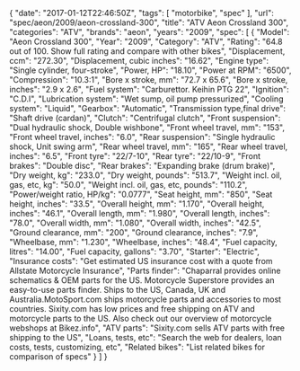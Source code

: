 {
    "date": "2017-01-12T22:46:50Z",
    "tags": [
        "motorbike",
        "spec"
    ],
    "url": "spec\/aeon\/2009\/aeon-crossland-300",
    "title": "ATV Aeon Crossland 300",
    "categories": "ATV",
    "brands": "aeon",
    "years": "2009",
    "spec": [
        {
            "Model": "Aeon Crossland 300",
            "Year": "2009",
            "Category": "ATV",
            "Rating": "64.8 out of 100. Show full rating and compare with other bikes",
            "Displacement, ccm": "272.30",
            "Displacement, cubic inches": "16.62",
            "Engine type": "Single cylinder, four-stroke",
            "Power, HP": "18.10",
            "Power at RPM": "6500",
            "Compression": "10.3:1",
            "Bore x stroke, mm": "72.7 x 65.6",
            "Bore x stroke, inches": "2.9 x 2.6",
            "Fuel system": "Carburettor. Keihin PTG 22",
            "Ignition": "C.D.I",
            "Lubrication system": "Wet sump, oil pump pressurized",
            "Cooling system": "Liquid",
            "Gearbox": "Automatic",
            "Transmission type,final drive": "Shaft drive (cardan)",
            "Clutch": "Centrifugal clutch",
            "Front suspension": "Dual hydraulic shock, Double wishbone",
            "Front wheel travel, mm": "153",
            "Front wheel travel, inches": "6.0",
            "Rear suspension": "Single hydraulic shock, Unit swing arm",
            "Rear wheel travel, mm": "165",
            "Rear wheel travel, inches": "6.5",
            "Front tyre": "22\/7-10",
            "Rear tyre": "22\/10-9",
            "Front brakes": "Double disc",
            "Rear brakes": "Expanding brake (drum brake)",
            "Dry weight, kg": "233.0",
            "Dry weight, pounds": "513.7",
            "Weight incl. oil, gas, etc, kg": "50.0",
            "Weight incl. oil, gas, etc, pounds": "110.2",
            "Power\/weight ratio, HP\/kg": "0.0777",
            "Seat height, mm": "850",
            "Seat height, inches": "33.5",
            "Overall height, mm": "1.170",
            "Overall height, inches": "46.1",
            "Overall length, mm": "1.980",
            "Overall length, inches": "78.0",
            "Overall width, mm": "1.080",
            "Overall width, inches": "42.5",
            "Ground clearance, mm": "200",
            "Ground clearance, inches": "7.9",
            "Wheelbase, mm": "1.230",
            "Wheelbase, inches": "48.4",
            "Fuel capacity, litres": "14.00",
            "Fuel capacity, gallons": "3.70",
            "Starter": "Electric",
            "Insurance costs": "Get estimated US insurance cost with a quote from Allstate Motorcycle Insurance",
            "Parts finder": "Chaparral provides online schematics & OEM parts for the US.   Motorcycle Superstore provides an easy-to-use parts finder. Ships to the US, Canada, UK and Australia.MotoSport.com ships motorcycle parts and accessories to most countries.    Sixity.com has low prices and free shipping on ATV and motorcycle parts to the US. Also check out our overview of motorcycle webshops at Bikez.info",
            "ATV parts": "Sixity.com sells ATV parts with free shipping to the US",
            "Loans, tests, etc": "Search the web for dealers, loan costs, tests, customizing, etc",
            "Related bikes": "List related bikes for comparison of specs"
        }
    ]
}